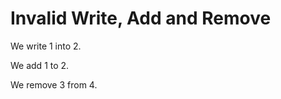 # Invalid Write, Add and Remove

We write 1 into 2.
<!--            ^
error: invalid write target - cannot write into IntLiteral [write.target.invalid]
-->

We add 1 to 2.
<!--        ^
error: invalid add target - cannot add to expression of type 'int' [add.target.invalid]
-->

We remove 3 from 4.
<!--             ^
error: invalid remove target - cannot remove from expression of type 'int' [remove.target.invalid]
-->
